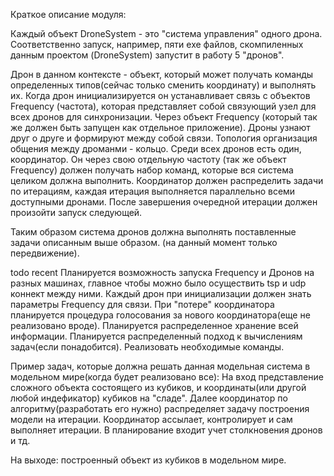 Краткое описание модуля:

Каждый объект DroneSystem - это "система управления" одного дрона.
Соответственно запуск, например, пяти exe файлов, скомпиленных данным проектом (DroneSystem) запустит в работу 5 "дронов".

Дрон в данном контексте - объект, который может получать команды определенных типов(сейчас только сменить координату) и выполнять их.
Когда дрон инициализируется он устанавливает связь с объектов Frequency (частота), которая представляет собой связующий узел для всех дронов для синхронизации.
Через объект Frequency (который так же должен быть запущен как отдельное приложение). Дроны узнают друг о друге и формируют между собой связи.
Топология организация общения между дроманми - кольцо.
Среди всех дронов есть один, координатор. Он через свою отдельную частоту (так же объект Frequency) должен получать набор команд, которые вся система целиком должна выполнить.
Координатор должен распределить задачи по итерациям, каждая итерация выполняется параллельно всеми доступными дронами. После завершения очередной итерации должен произойти запуск следующей.

Таким образом система дронов должна выполнять поставленные  задачи описанным выше образом. (на данный момент только передвижение).

todo recent
Планируется возможность запуска Frequency и Дронов на разных машинах, главное чтобы можно было осуществить tsp и udp коннект между ними. Каждый дрон при инициализации должен знать параметры Frequency для связи.
При "потере" координатора планируется процедура голосования за нового координатора(еще не реализовано вроде).
Планируется распределенное хранение всей информации.
Планируется распределенный подход к вычислениям задач(если понадобится).
Реализовать необходимые команды.

Пример задач, которые должна решать данная модельная система в модельном мире(когда будет реализовано все):
На вход представление сложного объекта состоящего из кубиков, и координаты(или другой любой индефикатор) кубиков на "сладе".
Далее координатор по алгоритму(разработать его нужно) распределяет задачу построения модели на итерации.
Координатор ассылает, контролирует и сам выполняет итерации. В планирование входит учет столкновения дронов и тд.

На выходе: построенный объект из кубиков в модельном мире.
